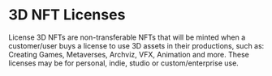 # 3D NFT Licenses

License 3D NFTs are non-transferable NFTs that will be minted when a customer/user buys a license to use 3D assets in their productions, such as: Creating Games, Metaverses, Archviz, VFX, Animation and more. These licenses may be for personal, indie, studio or custom/enterprise use.

